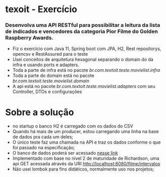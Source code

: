 # texoit - Exercício

### Desenvolva uma API RESTful para possibilitar a leitura da lista de indicados e vencedores da categoria Pior Filme do Golden Raspberry Awards.


* Fiz o exercício com Java 11, Spring boot com JPA, H2, Rest repositorys, opencsv e RestAssured para o teste
* Usei conceitos de arquitetura hexagonal separando o domain do da infra e usando ports e adapters.
* Toda a parte de infra está no pacote *br.com.textoit.teste.movielist.infra*
* Toda a parte do domain está no pacote *br.com.textoit.teste.movielist.domain*
* A api está no pacote *br.com.textoit.teste.movielist.adapters* com seu Controller, DTOs e configurações


# Sobre a solução

 * no startup o banco H2 é carregado com os dados do CSV
 * Quando há mais de um producer, estou carregando uma linha na base de dados pra cada um deles;
 * O único teste faz uma chamada na API e traz os dados conforme o que foi passado na especificação;
 * O banco de dados poderá ser acessado [nesse link](http://localhost:8080/h2-console)
 * Implementado com base no nível 2 de maturidade de Richardson, uma api GET acessada através da URI [http://localhost:8080/filme/intervalos](http://localhost:8080/filme/intervalos)
 * Não usei lombok para fins didáticos, normalmente uso nos projetos;
 
